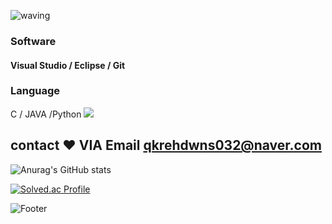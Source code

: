 ![waving](https://capsule-render.vercel.app/api?type=waving&height=200&text=DongjunPark&fontAlign=30&fontAlignY=35&color=gradient)


### Software
#### Visual Studio / Eclipse / Git 

### Language

C / JAVA /Python
<img src="https://img.shields.io/badge/-3776AB?style=for-the badge&logo=C&logoColor=white">

## contact ❤️ VIA Email qkrehdwns032@naver.com

![Anurag's GitHub stats](https://github-readme-stats.vercel.app/api?username=qkrehdwns032&show_icons=true&theme=radical)

[![Solved.ac Profile](http://mazassumnida.wtf/api/v2/generate_badge?boj=qkrehdwns032)](https://solved.ac/qkrehdwns032/)

![Footer](https://capsule-render.vercel.app/api?type=waving&color=gradient&height=200&section=footer)
